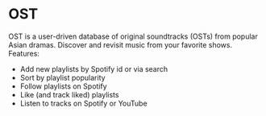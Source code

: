 # OST

OST is a user-driven database of original soundtracks (OSTs) from popular Asian dramas.  Discover and revisit music from your favorite shows.  Features:

* Add new playlists by Spotify id or via search
* Sort by playlist popularity
* Follow playlists on Spotify
* Like (and track liked) playlists
* Listen to tracks on Spotify or YouTube
